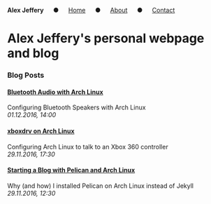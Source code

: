 **Alex Jeffery** &emsp; &#9679; &emsp; [Home](index.html) &emsp; &#9679; &emsp; [About](about.html) &emsp; &#9679; &emsp; [Contact](contact.html)

# Alex Jeffery's personal webpage and blog

### Blog Posts

<!--
### [Visualising the Collatz Conjecture](posts/collatz.html)
Drawing Collatz Graphs with Java and Graphviz
<br/>_02.12.2016, 00:10_
-->

#### [Bluetooth Audio with Arch Linux](posts/bluetooth-arch.html)
Configuring Bluetooth Speakers with Arch Linux
<br/>_01.12.2016, 14:00_

#### [xboxdrv on Arch Linux](posts/xboxdrv-arch.html)
Configuring Arch Linux to talk to an Xbox 360 controller
<br/>_29.11.2016, 17:30_

#### [Starting a Blog with Pelican and Arch Linux](posts/pelican-arch.html)
Why (and how) I installed Pelican on Arch Linux instead of Jekyll
<br/>_29.11.2016, 12:30_
